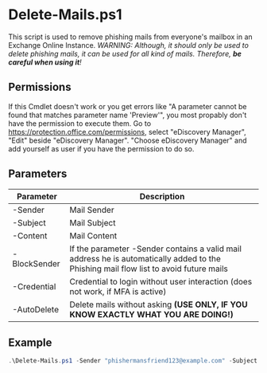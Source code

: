 # Delete-Mails.ps1
This script is used to remove phishing mails from everyone's mailbox in an Exchange Online Instance. *WARNING: Although, it should only be used to delete phishing mails, it can be used for all kind of mails. Therefore, **be careful when using it**!*

## Permissions
If this Cmdlet doesn't work or you get errors like "A parameter cannot be found that matches parameter name 'Preview'", you most propably don't have the permission to execute them. Go to https://protection.office.com/permissions, select "eDiscovery Manager", "Edit" beside "eDiscovery Manager". "Choose eDiscovery Manager" and add yourself as user if you have the permission to do so.

## Parameters
| Parameter    | Description                                                                                                                           |
|--------------|---------------------------------------------------------------------------------------------------------------------------------------|
| -Sender      | Mail Sender                                                                                                                           |
| -Subject     | Mail Subject                                                                                                                          |
| -Content     | Mail Content                                                                                                                          |
| -BlockSender | If the parameter -Sender contains a valid mail address he is automatically added to the Phishing mail flow list to avoid future mails |
| -Credential  | Credential to login without user interaction (does not work, if MFA is active)                                                        |
| -AutoDelete  | Delete mails without asking **(USE ONLY, IF YOU KNOW EXACTLY WHAT YOU ARE DOING!)**                                                   |

## Example
```powershell
.\Delete-Mails.ps1 -Sender "phishermansfriend123@example.com" -Subject "You Won!"
```
